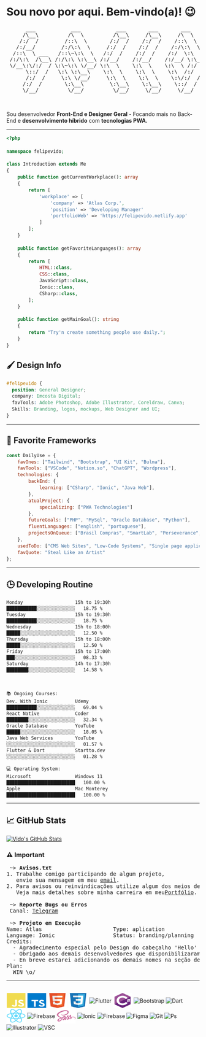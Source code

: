 
# Sou novo por aqui. Bem-vindo(a)! 😉

<pre>
      ___           ___           ___       ___       ___     
     /\__\         /\  \         /\__\     /\__\     /\  \    
    /:/  /        /::\  \       /:/  /    /:/  /    /::\  \   
   /:/__/        /:/\:\  \     /:/  /    /:/  /    /:/\:\  \  
  /::\  \ ___   /::\~\:\  \   /:/  /    /:/  /    /:/  \:\  \ 
 /:/\:\  /\__\ /:/\:\ \:\__\ /:/__/    /:/__/    /:/__/ \:\__\
 \/__\:\/:/  / \:\~\:\ \/__/ \:\  \    \:\  \    \:\  \ /:/  /
      \::/  /   \:\ \:\__\    \:\  \    \:\  \    \:\  /:/  / 
      /:/  /     \:\ \/__/     \:\  \    \:\  \    \:\/:/  /  
     /:/  /       \:\__\        \:\__\    \:\__\    \::/  /   
     \/__/         \/__/         \/__/     \/__/     \/__/    


</pre>

Sou desenvolvedor **Front-End e Designer Geral** - Focando mais no Back-End e **desenvolvimento híbrido** com **tecnologias PWA.**

---

```php
<?php

namespace felipevido;

class Introduction extends Me
{
    public function getCurrentWorkplace(): array
    {
        return [
            'workplace' => [
                'company' => 'Atlas Corp.',
                'position' => 'Developing Manager'
                'portfolioWeb' => 'https://felipevido.netlify.app'  
            ]
        ];
    }

    public function getFavoriteLanguages(): array
    {
        return [
            HTML::class,
            CSS::class,
            JavaScript::class,
            Ionic::class,
            CSharp::class,
        ];
    }

    public function getMainGoal(): string
    {
        return "Try'n create something people use daily.";
    }
}
```
## 🖌️ Design Info
```css
#felipevido { 
  position: General Designer; 
  company: Emcosta Digital; 
  favTools: Adobe Photoshop, Adobe Illustrator, Coreldraw, Canva; 
  Skills: Branding, logos, mockups, Web Designer and UI; 
}
```

---

## 💙 Favorite Frameworks
```javascript
const DailyUse = {
    favOnes: ["Tailwind", "Bootstrap", "UI Kit", "Bulma"],
    favTools: ["VSCode", "Notion.so", "ChatGPT", "Wordpress"],
    technologies: {
        backEnd: {
            learning: ["CSharp", "Ionic", "Java Web"],
        },
        atualProject: {
            specializing: ["PWA Technologies"]
        },
        futureGoals: ["PHP", "MySql", "Oracle Database", "Python"],
        fluentLanguages: ["english", "portuguese"],
        projectsOnQueue: ["Brasil Compras", "SmartLab", "Perseverance", "Stock It"]
    },
    usedToDo: ["CMS Web Sites", "Low-Code Systems", "Single page applications"],
    favQuote: "Steal Like an Artist"
};
```

---

## 🕒 Developing Routine
```text
Monday                   15h to 19:30h         ███████████░░░░░░░░░░░░░░   18.75 % 
Tuesday                  15h to 19:30h         ███████████░░░░░░░░░░░░░░   18.75 % 
Wednesday                15h to 18:00h         █████░░░░░░░░░░░░░░░░░░░░   12.50 % 
Thursday                 15h to 18:00h         █████░░░░░░░░░░░░░░░░░░░░   12.50 % 
Friday                   15h to 17:00h         ███░░░░░░░░░░░░░░░░░░░░░░   08.33 % 
Saturday                 14h to 17:30h         ████████░░░░░░░░░░░░░░░░░   14.58 %
```
```text


📚 Ongoing Courses: 
Dev. With Ionic          Udemy                 ███████████░░░░░░░░░░░░░░   69.04 % 
React Native             Coder                 ████████░░░░░░░░░░░░░░░░░   32.34 % 
Oracle Database          YouTube               █████░░░░░░░░░░░░░░░░░░░░   18.05 % 
Java Web Services        YouTube               ░░░░░░░░░░░░░░░░░░░░░░░░░   01.57 % 
Flutter & Dart           Startto.dev           ░░░░░░░░░░░░░░░░░░░░░░░░░   01.28 % 

💻 Operating System:  
Microsoft                Windows 11            █████████████████████████   100.00 %  
Apple                    Mac Monterey          █████████████████████████   100.00 %  
```

---

## &#x1f4c8; GitHub Stats

<a href="https://github.com/felipevido">
  <img align="center" src="https://github-readme-stats.vercel.app/api?username=felipevido&show_icons=true&theme=rose&line_height=27&count_private=true&title_color=ffffff&text_color=c9cacc&icon_color=2bbc8a&bg_color=1d1f21" alt="Vido's GitHub Stats" />
</a>

### ⚠️ Important

<pre>
 ~> <strong>Avisos.txt</strong>
1. Trabalhe comigo participando de algum projeto,
   envie sua mensagem em meu <a href="mailto:contatofelipevido@gmail.com">email</a>.
2. Para avisos ou reinvindicações utilize algum dos meios de contato disponíveis.
   Veja mais detalhes sobre minha carreira em meu<a href="http://felipevido.netlify.app">Portfólio</a>.
  
 ~> <strong>Reporte Bugs ou Erros</strong>
 Canal: <a href="https://t.me/felipeviido">Telegram</a>

 ~> <strong>Projeto em Execução</strong>
Name: Atlas                      Type: aplication
Language: Ionic                  Status: branding/planning 
Credits:
  - Agradecimento especial pelo Design do cabeçalho 'Hello' a <a href="https://github.com/hedyhli/hedyhli">Hedy</a>!
  - Obrigado aos demais desenvolvedores que disponibilizaram seus modelos do Readme.
  - En breve estarei adicionando os demais nomes na seção de créditos.
Plan:
  WIN \o/
</pre>

---

<div style="display: inline_block"><br>
  <img align="center" alt="Js" height="40" width="50" src="https://raw.githubusercontent.com/devicons/devicon/master/icons/javascript/javascript-plain.svg">
  <img align="center" alt="Ts" height="40" width="50" src="https://raw.githubusercontent.com/devicons/devicon/master/icons/typescript/typescript-plain.svg">
  <img align="center" alt="HTML" height="40" width="50" src="https://raw.githubusercontent.com/devicons/devicon/master/icons/html5/html5-original.svg">
  <img align="center" alt="CSS" height="40" width="50" src="https://raw.githubusercontent.com/devicons/devicon/master/icons/css3/css3-original.svg">
  <img align="center" alt="Flutter" height="40" width="50" src="https://cdn.jsdelivr.net/gh/devicons/devicon/icons/flutter/flutter-plain.svg">
  <img align="center" alt="Csharp" height="40" width="50" src="https://raw.githubusercontent.com/devicons/devicon/master/icons/csharp/csharp-original.svg">
  <img align="center" alt="Bootstrap" height="40" width="50" src="https://cdn.jsdelivr.net/gh/devicons/devicon/icons/bootstrap/bootstrap-original.svg">
  <img align="center" alt="Dart" height="40" width="50" src="https://cdn.jsdelivr.net/gh/devicons/devicon/icons/dart/dart-original.svg">
  <img align="center" alt="React" height="40" width="50" src="https://raw.githubusercontent.com/devicons/devicon/master/icons/react/react-original.svg">
  <img align="center" alt="Firebase" height="40" width="50" src="https://cdn.jsdelivr.net/gh/devicons/devicon/icons/firebase/firebase-plain.svg">
  <img align="center" alt="Sass" height="40" width="50" src="https://raw.githubusercontent.com/devicons/devicon/master/icons/sass/sass-original.svg">
  <img align="center" alt="Ionic" height="40" width="50" src="https://cdn.jsdelivr.net/gh/devicons/devicon/icons/ionic/ionic-original.svg">
  <img align="center" alt="Firebase" height="40" width="50" src="https://cdn.jsdelivr.net/gh/devicons/devicon/icons/firebase/firebase-plain.svg">
  <img align="center" alt="Figma" height="40" width="50" src="https://cdn.jsdelivr.net/gh/devicons/devicon/icons/figma/figma-original.svg">
  <img align="center" alt="Git" height="40" width="50" src="https://cdn.jsdelivr.net/gh/devicons/devicon/icons/git/git-original.svg">
  <img align="center" alt="Ps" height="40" width="50" src="https://cdn.jsdelivr.net/gh/devicons/devicon/icons/photoshop/photoshop-plain.svg">
  <img align="center" alt="Illustrator" height="40" width="50" src="https://cdn.jsdelivr.net/gh/devicons/devicon/icons/illustrator/illustrator-plain.svg">
  <img align="center" alt="VSC" height="40" width="50" src="https://cdn.jsdelivr.net/gh/devicons/devicon/icons/vscode/vscode-original.svg">
</div>

 
